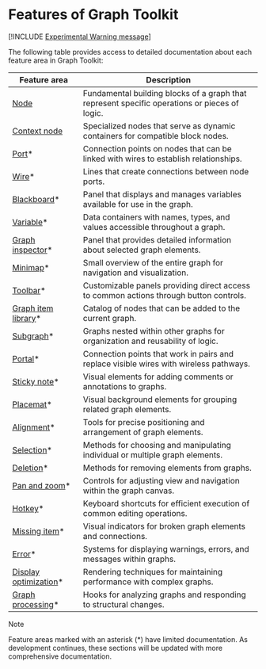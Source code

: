 # Features of Graph Toolkit

[!INCLUDE [Experimental Warning message](experimental-release.md)]

The following table provides access to detailed documentation about each feature area in Graph Toolkit:

| Feature area                                             | Description |
|----------------------------------------------------------|-------------|
| [Node](node-landing.md)                                  | Fundamental building blocks of a graph that represent specific operations or pieces of logic. |
| [Context node](context-node-landing.md)                  | Specialized nodes that serve as dynamic containers for compatible block nodes. |
| [Port](port-features.md)*                                | Connection points on nodes that can be linked with wires to establish relationships. |
| [Wire](wire-features.md)*                                | Lines that create connections between node ports. |
| [Blackboard](blackboard-features.md)*                    | Panel that displays and manages variables available for use in the graph. |
| [Variable](variable-features.md)*                        | Data containers with names, types, and values accessible throughout a graph. |
| [Graph inspector](graph-inspector-features.md)*          | Panel that provides detailed information about selected graph elements. |
| [Minimap](minimap-features.md)*                          | Small overview of the entire graph for navigation and visualization. |
| [Toolbar](toolbar-features.md)*                          | Customizable panels providing direct access to common actions through button controls. |
| [Graph item library](graph-item-library-features.md)*    | Catalog of nodes that can be added to the current graph. |
| [Subgraph](subgraph-features.md)*                        | Graphs nested within other graphs for organization and reusability of logic. |
| [Portal](portal-features.md)*                            | Connection points that work in pairs and replace visible wires with wireless pathways. |
| [Sticky note](sticky-note-features.md)*                  | Visual elements for adding comments or annotations to graphs. |
| [Placemat](placemat-features.md)*                        | Visual background elements for grouping related graph elements. |
| [Alignment](alignment-features.md)*                      | Tools for precise positioning and arrangement of graph elements. |
| [Selection](selection-features.md)*                      | Methods for choosing and manipulating individual or multiple graph elements. |
| [Deletion](deletion-features.md)*                        | Methods for removing elements from graphs. |
| [Pan and zoom](pan-zoom-features.md)*                    | Controls for adjusting view and navigation within the graph canvas. |
| [Hotkey](hotkey-features.md)*                            | Keyboard shortcuts for efficient execution of common editing operations. |
| [Missing item](missing-item-features.md)*                | Visual indicators for broken graph elements and connections. |
| [Error](error-features.md)*                              | Systems for displaying warnings, errors, and messages within graphs. |
| [Display optimization](display-optimization-features.md)* | Rendering techniques for maintaining performance with complex graphs. |
| [Graph processing](graph-processing-features.md)*        | Hooks for analyzing graphs and responding to structural changes. |

>[!NOTE]
>Feature areas marked with an asterisk (*) have limited documentation. As development continues, these sections will be updated with more comprehensive documentation.
